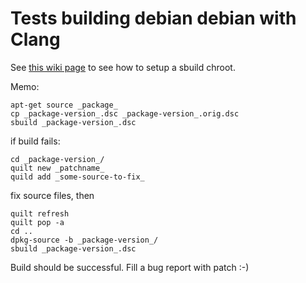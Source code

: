 # Tests building debian debian with Clang

See [this wiki page](https://github.com/nonas/debian-clang/wiki/Building-Debian-with-Clang:-tests) to see how to setup a sbuild chroot.

Memo:
```
apt-get source _package_
cp _package-version_.dsc _package-version_.orig.dsc
sbuild _package-version_.dsc
```
if  build fails:
```
cd _package-version_/
quilt new _patchname_
quild add _some-source-to-fix_
```
fix source files, then
```
quilt refresh
quilt pop -a
cd ..
dpkg-source -b _package-version_/
sbuild _package-version_.dsc
```
Build should be successful.
Fill a bug report with patch :-)
